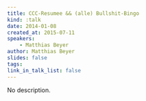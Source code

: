 ```yaml
---
title: CCC-Resumee && (alle) Bullshit-Bingo
kind: :talk
date: 2014-01-08
created_at: 2015-07-11
speakers:
    - Matthias Beyer
author: Matthias Beyer
slides: false
tags:
link_in_talk_list: false
---
```


No description.
